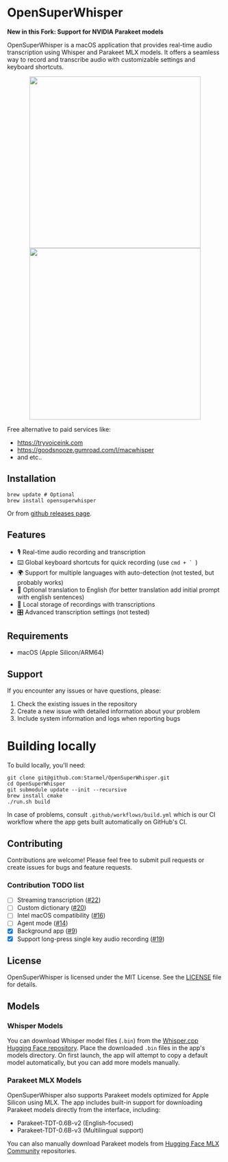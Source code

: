# OpenSuperWhisper

**New in this Fork: Support for NVIDIA Parakeet models**

OpenSuperWhisper is a macOS application that provides real-time audio transcription using Whisper and Parakeet MLX models. It offers a seamless way to record and transcribe audio with customizable settings and keyboard shortcuts.

<p align="center">
<img src="docs/image.png" width="400" /> <img src="docs/image_indicator.png" width="400" />
</p>

Free alternative to paid services like:
* https://tryvoiceink.com
* https://goodsnooze.gumroad.com/l/macwhisper
* and etc..

## Installation

```shell
brew update # Optional
brew install opensuperwhisper
```

Or from [github releases page](https://github.com/Starmel/OpenSuperWhisper/releases).

## Features

- 🎙️ Real-time audio recording and transcription
- ⌨️ Global keyboard shortcuts for quick recording (use ```cmd + ` ```)
- 🌍 Support for multiple languages with auto-detection (not tested, but probably works)
- 🔄 Optional translation to English (for better translation add initial prompt with english sentences)
- 💾 Local storage of recordings with transcriptions
- 🎛️ Advanced transcription settings (not tested)

## Requirements

- macOS (Apple Silicon/ARM64)

## Support

If you encounter any issues or have questions, please:
1. Check the existing issues in the repository
2. Create a new issue with detailed information about your problem
3. Include system information and logs when reporting bugs

# Building locally

To build locally, you'll need:

    git clone git@github.com:Starmel/OpenSuperWhisper.git
    cd OpenSuperWhisper
    git submodule update --init --recursive
    brew install cmake
    ./run.sh build

In case of problems, consult `.github/workflows/build.yml` which is our CI workflow
where the app gets built automatically on GitHub's CI.

## Contributing

Contributions are welcome! Please feel free to submit pull requests or create issues for bugs and feature requests.

### Contribution TODO list

- [ ] Streaming transcription ([#22](https://github.com/Starmel/OpenSuperWhisper/issues/22))
- [ ] Custom dictionary ([#20](https://github.com/Starmel/OpenSuperWhisper/issues/35))
- [ ] Intel macOS compatibility ([#16](https://github.com/Starmel/OpenSuperWhisper/issues/16))
- [ ] Agent mode ([#14](https://github.com/Starmel/OpenSuperWhisper/issues/14))
- [x] Background app ([#9](https://github.com/Starmel/OpenSuperWhisper/issues/9))
- [x] Support long-press single key audio recording ([#19](https://github.com/Starmel/OpenSuperWhisper/issues/19))

## License

OpenSuperWhisper is licensed under the MIT License. See the [LICENSE](LICENSE) file for details.

## Models

### Whisper Models

You can download Whisper model files (`.bin`) from the [Whisper.cpp Hugging Face repository](https://huggingface.co/ggerganov/whisper.cpp/tree/main). Place the downloaded `.bin` files in the app's models directory. On first launch, the app will attempt to copy a default model automatically, but you can add more models manually.

### Parakeet MLX Models

OpenSuperWhisper also supports Parakeet models optimized for Apple Silicon using MLX. The app includes built-in support for downloading Parakeet models directly from the interface, including:
- Parakeet-TDT-0.6B-v2 (English-focused)
- Parakeet-TDT-0.6B-v3 (Multilingual support)

You can also manually download Parakeet models from [Hugging Face MLX Community](https://huggingface.co/mlx-community) repositories.
